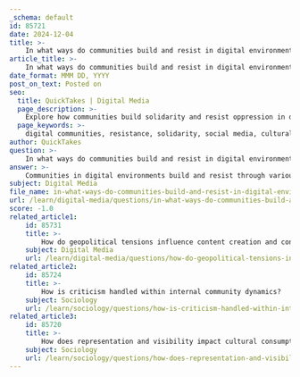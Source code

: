 ```yaml
---
_schema: default
id: 85721
date: 2024-12-04
title: >-
    In what ways do communities build and resist in digital environments?
article_title: >-
    In what ways do communities build and resist in digital environments?
date_format: MMM DD, YYYY
post_on_text: Posted on
seo:
  title: QuickTakes | Digital Media
  page_description: >-
    Explore how communities build solidarity and resist oppression in digital environments through social media, collective action, and resilience strategies.
  page_keywords: >-
    digital communities, resistance, solidarity, social media, cultural identity, geopolitical issues, community engagement, misinformation, capacity building, digital divide
author: QuickTakes
question: >-
    In what ways do communities build and resist in digital environments?
answer: >-
    Communities in digital environments build and resist through various strategies that leverage technology and social dynamics. Here are some key ways in which this occurs:\n\n1. **Creation of Solidarity and Resistance**: Digital platforms enable communities to form networks of resistance and solidarity. For instance, Indigenous communities have utilized online spaces to resist colonial violence and assert their sovereignty. This digital resistance allows for the (re)invention of cultural practices and lifeways, fostering a sense of identity and community among members.\n\n2. **Exploitation of Social Media Affordances**: Users creatively exploit the features of social media to construct and perform collective identities. This involves using the platforms' capabilities to communicate, share experiences, and mobilize around common causes, thereby reinforcing community bonds and collective selfhood.\n\n3. **Addressing Geopolitical and Social Issues**: Communities often respond to geopolitical tensions and social injustices by organizing online campaigns and discussions. This can include raising awareness about issues affecting marginalized groups, sharing resources, and mobilizing support for various causes.\n\n4. **Building Resilience**: Digital technologies play a crucial role in building community resilience. By providing platforms for ongoing engagement, communities can develop long-term strategies for stability and sustainable development. This includes sharing knowledge, resources, and support among members to navigate challenges collectively.\n\n5. **Fostering Engagement and Participation**: Successful online communities encourage continuous participation by creating engaging content and opportunities for interaction. This can involve regular updates, community highlights, and member-generated content, which help maintain a vibrant and cohesive community.\n\n6. **Combating Misinformation**: In the face of misinformation and disinformation, communities can act as sources of reliable information and support. By fostering trust and encouraging informed discussions, they can resist harmful narratives and promote accurate information.\n\n7. **Utilizing Multiple Platforms**: Communities often thrive by utilizing various digital platforms tailored to their specific needs and audience preferences. This multi-platform approach allows for broader engagement and visibility, helping to connect members across different spaces.\n\n8. **Capacity Building and Support**: Addressing the digital divide and ensuring equitable access to technology is essential for community building. Providing ongoing support and capacity building helps empower members, particularly those from marginalized backgrounds, to engage fully in digital spaces.\n\nIn summary, digital environments provide unique opportunities for communities to build connections, resist oppression, and foster resilience through strategic use of technology, social media, and collective action.
subject: Digital Media
file_name: in-what-ways-do-communities-build-and-resist-in-digital-environments.md
url: /learn/digital-media/questions/in-what-ways-do-communities-build-and-resist-in-digital-environments
score: -1.0
related_article1:
    id: 85731
    title: >-
        How do geopolitical tensions influence content creation and consumption?
    subject: Digital Media
    url: /learn/digital-media/questions/how-do-geopolitical-tensions-influence-content-creation-and-consumption
related_article2:
    id: 85724
    title: >-
        How is criticism handled within internal community dynamics?
    subject: Sociology
    url: /learn/sociology/questions/how-is-criticism-handled-within-internal-community-dynamics
related_article3:
    id: 85720
    title: >-
        How does representation and visibility impact cultural consumption?
    subject: Sociology
    url: /learn/sociology/questions/how-does-representation-and-visibility-impact-cultural-consumption
---
```


&nbsp;